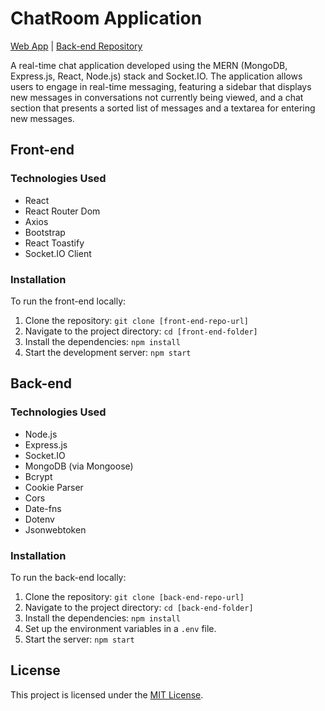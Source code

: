 # ChatRoom Application

[Web App](https://chat-room-client-livid.vercel.app/connect) | [Back-end Repository](https://github.com/UddhavSJadhav/ChatRoomServer)

A real-time chat application developed using the MERN (MongoDB, Express.js, React, Node.js) stack and Socket.IO. The application allows users to engage in real-time messaging, featuring a sidebar that displays new messages in conversations not currently being viewed, and a chat section that presents a sorted list of messages and a textarea for entering new messages.

## Front-end

### Technologies Used

- React
- React Router Dom
- Axios
- Bootstrap
- React Toastify
- Socket.IO Client

### Installation

To run the front-end locally:

1. Clone the repository: `git clone [front-end-repo-url]`
2. Navigate to the project directory: `cd [front-end-folder]`
3. Install the dependencies: `npm install`
4. Start the development server: `npm start`

## Back-end

### Technologies Used

- Node.js
- Express.js
- Socket.IO
- MongoDB (via Mongoose)
- Bcrypt
- Cookie Parser
- Cors
- Date-fns
- Dotenv
- Jsonwebtoken

### Installation

To run the back-end locally:

1. Clone the repository: `git clone [back-end-repo-url]`
2. Navigate to the project directory: `cd [back-end-folder]`
3. Install the dependencies: `npm install`
4. Set up the environment variables in a `.env` file.
5. Start the server: `npm start`

## License

This project is licensed under the [MIT License](LICENSE).
